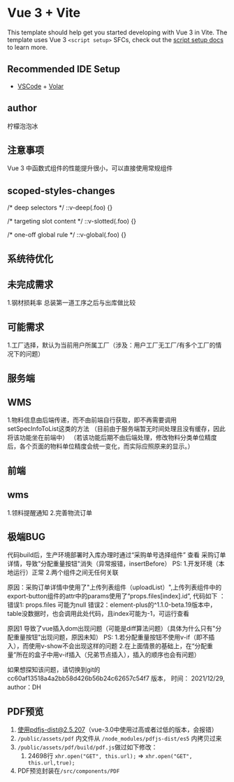 # Vue 3 + Vite

This template should help get you started developing with Vue 3 in Vite. The template uses Vue 3 `<script setup>` SFCs, check out the [script setup docs](https://v3.vuejs.org/api/sfc-script-setup.html#sfc-script-setup) to learn more.

## Recommended IDE Setup

- [VSCode](https://code.visualstudio.com/) + [Volar](https://marketplace.visualstudio.com/items?itemName=johnsoncodehk.volar)

## author
柠檬泡泡冰

## 注意事项
Vue 3 中函数式组件的性能提升很小，可以直接使用常规组件

## scoped-styles-changes
/* deep selectors */
::v-deep(.foo) {}

/* targeting slot content */
::v-slotted(.foo) {}

/* one-off global rule */
::v-global(.foo) {}

## 系统待优化

## 未完成需求
1.钢材损耗率  总装第一道工序之后与出库做比较

## 可能需求
1.工厂选择，默认为当前用户所属工厂（涉及：用户工厂无工厂/有多个工厂的情况下的问题）

## 服务端

## WMS
1.物料信息由后端传递，而不由前端自行获取，即不再需要调用 setSpecInfoToList这类的方法
  （目前由于服务端暂无时间处理且没有缓存，因此将该功能坐在前端中）
  （若该功能后期不由后端处理，修改物料分类单位精度后，各个页面的物料单位精度会统一变化，而实际应照原来的显示。）

## 前端

## wms
1.领料提醒通知
2.完善物流订单

## 极端BUG 
代码build后，生产环境部署时入库办理时通过“采购单号选择组件” 查看 采购订单详情，导致"分配重量按钮"消失（异常报错，insertBefore）
PS: 
1.开发环境（本地运行）正常
2.两个组件之间无任何关联

原因：采购订单详情中使用了"上传列表组件（uploadList）",上传列表组件中的export-button组件的attr中的params使用了“props.files[index].id”,
      代码如下 ：
      <export-button
        v-show="props.showDownload"
        v-permission="props.downloadPerm"
        :params="{ ...props.downloadParams, id: props.files[scope.$index].id }"
        :fn="props.downloadFn"
      />
      错误1: props.files 可能为null
      错误2：element-plus的^1.1.0-beta.19版本中，table没数据时，也会调用此处代码，且index可能为-1，可运行查看

原因1 导致了vue插入dom出现问题（可能是diff算法问题）（具体为什么只有"分配重量按钮"出现问题，原因未知）
PS:
1.若分配重量按钮不使用v-if（即不插入），而使用v-show不会出现这样的问题
2.在上面情景的基础上，在“分配重量”所在的盒子中用v-if插入（兄弟节点插入），插入的顺序也会有问题）

如果想探知该问题，请切换到git的 cc60af13518a4a2bb58d426b56b24c62657c54f7 版本， 时间： 2021/12/29, author：DH

## PDF预览
1. 使用pdfjs-dist@2.5.207（vue-3.0中使用过高或者过低的版本，会报错）
2. `/public/assets/pdf` 内文件从 `/node_modules/pdfjs-dist/es5` 内拷贝过来
3. `/public/assets/pdf/build/pdf.js`做过如下修改：
   1. 24698行 `xhr.open("GET", this.url);` => `xhr.open("GET", this.url,true);`
4. PDF预览封装在`/src/components/PDF`      

